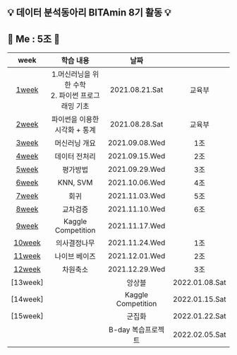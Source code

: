 ## :bulb: 데이터 분석동아리 BITAmin 8기 활동 :bulb:  
## :raising_hand: Me : 5조 :raising_hand:
|week|학습 내용|날짜||
|:---:|:---:|:---:|:---:|
|[1week](https://github.com/juyeonyoon/BITAmin/tree/main/1week)|1.머신러닝을 위한 수학 <br/> 2. 파이썬 프로그래밍 기초 |2021.08.21.Sat|교육부|
|[2week](https://github.com/juyeonyoon/BITAmin/tree/main/2week)|파이썬을 이용한 시각화 + 통계|2021.08.28.Sat|교육부|
|[3week](https://github.com/juyeonyoon/BITAmin/tree/main/3week)|머신러닝 개요|2021.09.08.Wed|1조|
|[4week](https://github.com/juyeonyoon/BITAmin/tree/main/4week)|데이터 전처리|2021.09.15.Wed|2조|
|[5week](https://github.com/juyeonyoon/BITAmin/tree/main/5week)|평가방법|2021.09.29.Wed|3조|
|[6week](https://github.com/juyeonyoon/BITAmin/tree/main/6week)|KNN, SVM|2021.10.06.Wed|4조|
|[7week](https://github.com/juyeonyoon/BITAmin/tree/main/7week)|회귀|2021.11.03.Wed|5조|
|[8week](https://github.com/juyeonyoon/BITAmin/tree/main/8week)|교차검증|2021.11.10.Wed|6조|
|[9week](https://github.com/juyeonyoon/BITAmin/tree/main/9week)|Kaggle Competition|2021.11.17.Wed|
|[10week](https://github.com/juyeonyoon/BITAmin/tree/main/10week)|의사결정나무|2021.11.24.Wed|1조|
|[11week](https://github.com/juyeonyoon/BITAmin/tree/main/11week)|나이브 베이즈|2021.12.01.Wed|2조|
|[12week](https://github.com/juyeonyoon/BITAmin/tree/main/12week)|차원축소|2021.12.29.Wed|3조|
|[13week]||앙상블|2022.01.08.Sat|4조|
|[14week]||Kaggle Competition|2022.01.15.Sat|
|[15week]||군집화|2022.01.22.Sat|5조|
|||B-day 복습프로젝트|2022.02.05.Sat|

